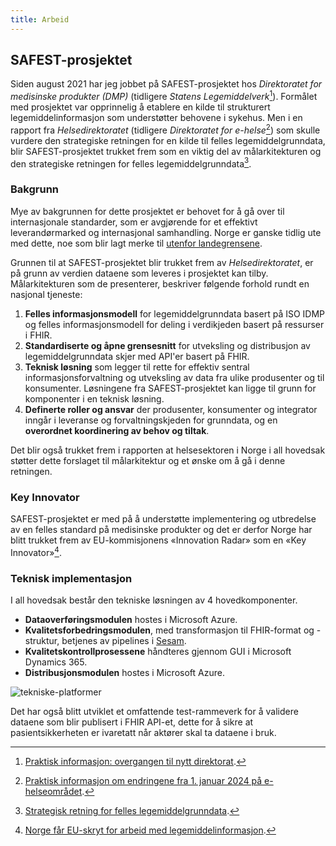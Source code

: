```yaml
---
title: Arbeid
---
```


## SAFEST-prosjektet

Siden august 2021 har jeg jobbet på SAFEST-prosjektet hos *Direktoratet for medisinske produkter (DMP)* (tidligere *Statens Legemiddelverk*[^1]). Formålet med prosjektet var opprinnelig å etablere en kilde til strukturert legemiddelinformasjon som understøtter behovene i sykehus. Men i en rapport fra *Helsedirektoratet* (tidligere *Direktoratet for e-helse*[^2]) som skulle vurdere den strategiske retningen for en kilde til felles legemiddelgrunndata, blir SAFEST-prosjektet trukket frem som en viktig del av målarkitekturen og den strategiske retningen for felles legemiddelgrunndata[^3].

### Bakgrunn

Mye av bakgrunnen for dette prosjektet er behovet for å gå over til internasjonale standarder, som er avgjørende for et effektivt leverandørmarked og internasjonal samhandling. Norge er ganske tidlig ute med dette, noe som blir lagt merke til [utenfor landegrensene](#key-innovator).

Grunnen til at SAFEST-prosjektet blir trukket frem av *Helsedirektoratet*, er på grunn av verdien dataene som leveres i prosjektet kan tilby. Målarkitekturen som de presenterer, beskriver følgende forhold rundt en nasjonal tjeneste:

1. **Felles informasjonsmodell** for legemiddelgrunndata basert på ISO IDMP og felles informasjonsmodell for deling i verdikjeden basert på ressurser i FHIR.
2. **Standardiserte og åpne grensesnitt** for utveksling og distribusjon av legemiddelgrunndata skjer med API'er basert på FHIR.
3. **Teknisk løsning** som legger til rette for effektiv sentral informasjonsforvaltning og utveksling av data fra ulike produsenter og til konsumenter. Løsningene fra SAFEST-prosjektet kan ligge til grunn for komponenter i en teknisk løsning.
4. **Definerte roller og ansvar** der produsenter, konsumenter og integrator inngår i leveranse og forvaltningskjeden for grunndata, og en **overordnet koordinering av behov og tiltak**.

Det blir også trukket frem i rapporten at helsesektoren i Norge i all hovedsak støtter dette forslaget til målarkitektur og et ønske om å gå i denne retningen.

### Key Innovator

SAFEST-prosjektet er med på å understøtte implementering og utbredelse av en felles standard på medisinske produkter og det er derfor Norge har blitt trukket frem av EU-kommisjonens «Innovation Radar» som en «Key Innovator»[^4].

### Teknisk implementasjon

I all hovedsak består den tekniske løsningen av 4 hovedkomponenter.

- **Dataoverføringsmodulen** hostes i Microsoft Azure.
- **Kvalitetsforbedringsmodulen**, med transformasjon til FHIR-format og -struktur, betjenes av pipelines i [Sesam](https://www.sesam.io/).
- **Kvalitetskontrollprosessene** håndteres gjennom GUI i Microsoft Dynamics 365.
- **Distribusjonsmodulen** hostes i Microsoft Azure.

![tekniske-platformer](/tekniske-platformer.png)

Det har også blitt utviklet et omfattende test-rammeverk for å validere dataene som blir publisert i FHIR API-et, dette for å sikre at pasientsikkerheten er ivaretatt når aktører skal ta dataene i bruk.


[^1]: [Praktisk informasjon: overgangen til nytt direktorat](https://www.dmp.no/nyheter/praktisk-informasjon-om-overgangen-til-nytt-direktorat).
[^2]: [Praktisk informasjon om endringene fra 1. januar 2024 på e-helseområdet](https://www.ehelse.no/aktuelt/endringer-pa-e-helseomradet-fra-1.januar-2024).
[^3]: [Strategisk retning for felles legemiddelgrunndata](https://www.ehelse.no/publikasjoner/strategisk-retning-for-felles-legemiddelgrunndata/).
[^4]: [Norge får EU-skryt for arbeid med legemiddelinformasjon](https://www.dagensmedisin.no/legemidler-spesialisthelsetjeneste/norge-far-eu-skryt-for-arbeid-med-legemiddelinformasjon/104110).